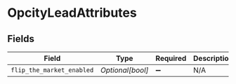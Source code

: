 # OpcityLeadAttributes


## Fields

| Field                     | Type                      | Required                  | Description               |
| ------------------------- | ------------------------- | ------------------------- | ------------------------- |
| `flip_the_market_enabled` | *Optional[bool]*          | :heavy_minus_sign:        | N/A                       |